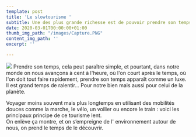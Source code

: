 ```yaml
---
template: post
title: 'Le slowtourisme '
subtitle: Une des plus grande richesse est de pouvoir prendre son temps....
date: 2020-03-01T00:00:00+01:00
thumb_img_path: "/images/Capture.PNG"
content_img_path: ''
excerpt: ''

---
```

![](/images/Capture.PNG) Prendre son temps, cela peut paraître simple, et pourtant, dans notre monde on nous avançons à cent à l'heure, où l'on court après le temps, où l'on doit tout faire rapidement, prendre son temps apparaît comme un luxe. Il est grand temps de ralentir... Pour notre bien mais aussi pour celui de la planète. 

Voyager moins souvent mais plus longtemps en utilisant des mobilités douces comme la marche, le vélo, un voilier ou encore le train : voici les principaux principe de ce tourisme lent.  
On enlève ça montre, et on s’empreigne de l' environnement autour de nous, on prend le temps de le découvrir.
